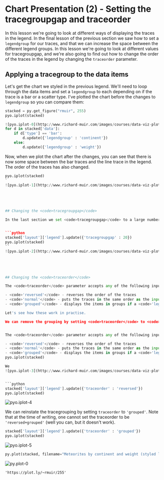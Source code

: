 
# Chart Presentation (2) - Setting the tracegroupgap and traceorder

In this lesson we're going to look at different ways of displaying the traces in the legend. In the final lesson of the previous section we saw how to set a <code>legendgroup</code> for our traces, and that we can increase the space between the different legend groups. In this lesson we're going to look at different values for tracegroupgap, and we're also going to find out how to change the order of the traces in the legend by changing the <code>traceorder</code> parameter.






 






## Applying a tracegroup to the data items

Let's get the chart we styled in the previous legend. We'll need to loop through the data items and set a <code>legendgroup</code> to each depending on if the trace is a bar or a scatter type. I've plotted the chart before the changes to <code>legendgroup</code> so you can compare them:


```python
stacked = py.get_figure("rmuir", 255)
pyo.iplot(stacked)

![pyo.iplot-0](http://www.richard-muir.com/images/courses/data-viz-plotly-python/testSection/Chart%20Presentation%20(2)%20-%20Setting%20the%20tracegroupgap%20and%20traceorder/pyo.iplot-0.png)
for d in stacked['data']:
    if d['type'] == 'bar':
        d.update({'legendgroup' : 'continent'})
    else:
        d.update({'legendgroup' : 'weight'})
```





Now, when we plot the chart after the changes, you can see that there is now some space between the bar traces and the line trace in the legend. The order of the traces has also changed.


```python
pyo.iplot(stacked)
`
![pyo.iplot-1](http://www.richard-muir.com/images/courses/data-viz-plotly-python/testSection/Chart%20Presentation%20(2)%20-%20Setting%20the%20tracegroupgap%20and%20traceorder/pyo.iplot-1.png)``





## Changing the <code>tracegroupgap</code>

In the last section we set <code>tracegroupgap</code> to a large number in order to move the traces near the correct part of our dashboard. Here we'll supply a much smaller number with the aim of distinguishing better between the traces:


```python
stacked['layout']['legend'].update({'tracegroupgap' : 20})
pyo.iplot(stacked)
``
![pyo.iplot-2](http://www.richard-muir.com/images/courses/data-viz-plotly-python/testSection/Chart%20Presentation%20(2)%20-%20Setting%20the%20tracegroupgap%20and%20traceorder/pyo.iplot-2.png)`





## Changing the <code>traceorder</code>

The <code>traceorder</code> parameter accepts any of the following inputs. These inputs can also be combined with a <code>'+'</code> symbol:

- <code>'reversed'</code> - reverses the order of the traces
- <code>'normal'</code> - puts the traces in the same order as the input data
- <code>'grouped'</code> - displays the items in groups if a <code>'legendgroup'</code> is provided

Let's see how these work in practise.

We can remove the grouping by setting <code>traceorder</code> to <code>'normal'</code>:


The <code>traceorder</code> parameter accepts any of the following inputs. These inputs can also be combined with a <code>'+'</code> symbol:

- <code>'reversed'</code> - reverses the order of the traces
- <code>'normal'</code> - puts the traces in the same order as the input data
- <code>'grouped'</code> - displays the items in groups if a <code>'legendgroup'</code> is providedstacked['layout']['legend'].update({'traceorder' : 'normal'})
pyo.iplot(stacked)

We
![pyo.iplot-3](http://www.richard-muir.com/images/courses/data-viz-plotly-python/testSection/Chart%20Presentation%20(2)%20-%20Setting%20the%20tracegroupgap%20and%20traceorder/pyo.iplot-3.png) can reverse the order by setting <code>traceorder</code> to <code>'reversed'</code>:


```python
stacked['layout']['legend'].update({'traceorder' : 'reversed'})
pyo.iplot(stacked)
```

![pyo.iplot-4](http://www.richard-muir.com/images/courses/data-viz-plotly-python/testSection/Chart%20Presentation%20(2)%20-%20Setting%20the%20tracegroupgap%20and%20traceorder/pyo.iplot-4.png)




We can reinstate the tracegrouping by setting <code>traceorder</code> to <code>'grouped'</code>. Note that at the time of writing, one cannot set the traceorder to be <code>'reversed+grouped'</code> (well you can, but it doesn't work).


```python
stacked['layout']['legend'].update({'traceorder' : 'grouped'})
pyo.iplot(stacked)
```


![pyo.iplot-5](http://www.richard-muir.com/images/courses/data-viz-plotly-python/testSection/Chart%20Presentation%20(2)%20-%20Setting%20the%20tracegroupgap%20and%20traceorder/pyo.iplot-5.png)




```python
py.plot(stacked, filename="Meteorites by continent and weight (styled legend)", fileopt="overwrite")
```



![py.plot-0](http://www.richard-muir.com/images/courses/data-viz-plotly-python/testSection/Chart%20Presentation%20(2)%20-%20Setting%20the%20tracegroupgap%20and%20traceorder/py.plot-0.png)

    'https://plot.ly/~rmuir/255'



